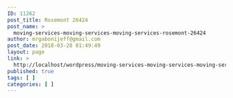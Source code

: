 ```yaml
---
ID: 11262
post_title: Rosemont 26424
post_name: >
  moving-services-moving-services-moving-services-rosemont-26424
author: mrgabonijeff@gmail.com
post_date: 2018-03-28 01:49:49
layout: page
link: >
  http://localhost/wordpress/moving-services-moving-services-moving-services-rosemont-26424/
published: true
tags: [ ]
categories: [ ]
---
```

